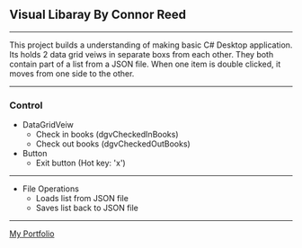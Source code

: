 
## Visual Libaray By Connor Reed
___

This project builds a understanding of making basic C# Desktop application. Its holds 2 data grid veiws in separate boxs from each other. They both contain part of a list from a JSON file. When one item is double clicked, it moves from one side to the other.
___

### Control
- DataGridVeiw
    - Check in books (dgvCheckedInBooks)
    - Check out books (dgvCheckedOutBooks)
- Button
    - Exit button (Hot key: 'x')
___
- File Operations
    - Loads list from JSON file
    - Saves list back to JSON file 

___
[My Portfolio](https://calexreed.me/ "Connor Reeds Portfolio")
